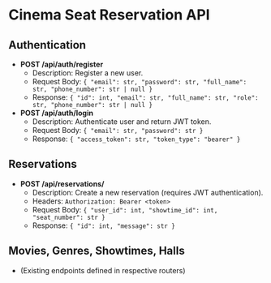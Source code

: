 # Cinema Seat Reservation API

## Authentication

- **POST /api/auth/register**
  - Description: Register a new user.
  - Request Body: `{ "email": str, "password": str, "full_name": str, "phone_number": str | null }`
  - Response: `{ "id": int, "email": str, "full_name": str, "role": str, "phone_number": str | null }`
- **POST /api/auth/login**
  - Description: Authenticate user and return JWT token.
  - Request Body: `{ "email": str, "password": str }`
  - Response: `{ "access_token": str, "token_type": "bearer" }`

## Reservations

- **POST /api/reservations/**
  - Description: Create a new reservation (requires JWT authentication).
  - Headers: `Authorization: Bearer <token>`
  - Request Body: `{ "user_id": int, "showtime_id": int, "seat_number": str }`
  - Response: `{ "id": int, "message": str }`

## Movies, Genres, Showtimes, Halls

- (Existing endpoints defined in respective routers)
